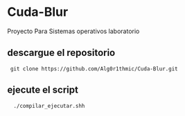 # Cuda-Blur
Proyecto Para Sistemas operativos laboratorio

## descargue el repositorio 
```shell
 git clone https://github.com/Alg0r1thmic/Cuda-Blur.git
```
## ejecute el script

```shell
  ./compilar_ejecutar.shh
```
